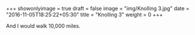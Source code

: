 +++
showonlyimage = true
draft = false
image = "img/Knolling 3.jpg"
date = "2016-11-05T18:25:22+05:30"
title = "Knolling 3"
weight = 0
+++

And I would walk 10,000 miles.

